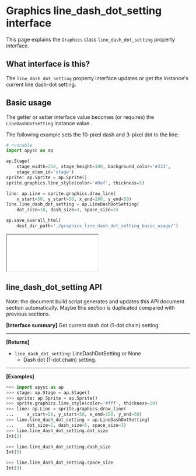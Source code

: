 # Graphics line_dash_dot_setting interface

This page explains the `Graphics` class `line_dash_dot_setting` property interface.

## What interface is this?

The `line_dash_dot_setting` property interface updates or get the instance's current line dash-dot setting.

## Basic usage

The getter or setter interface value becomes (or requires) the `LineDashDotSetting` instance value.

The following example sets the 10-pixel dash and 3-pixel dot to the line:

```py
# runnable
import apysc as ap

ap.Stage(
    stage_width=250, stage_height=100, background_color='#333',
    stage_elem_id='stage')
sprite: ap.Sprite = ap.Sprite()
sprite.graphics.line_style(color='#0af', thickness=5)

line: ap.Line = sprite.graphics.draw_line(
    x_start=50, y_start=50, x_end=200, y_end=50)
line.line_dash_dot_setting = ap.LineDashDotSetting(
    dot_size=10, dash_size=3, space_size=3)

ap.save_overall_html(
    dest_dir_path='./graphics_line_dash_dot_setting_basic_usage/')
```

<iframe src="static/graphics_line_dash_dot_setting_basic_usage/index.html" width="250" height=100></iframe>


## line_dash_dot_setting API

<!-- Docstring: apysc._display.line_dash_dot_setting_interface.LineDashDotSettingInterface.line_dash_dot_setting -->

<span class="inconspicuous-txt">Note: the document build script generates and updates this API document section automatically. Maybe this section is duplicated compared with previous sections.</span>

**[Interface summary]** Get current dash dot (1-dot chain) setting.<hr>

**[Returns]**

- `line_dash_dot_setting`: LineDashDotSetting or None
  - Dash dot (1-dot chain) setting.

<hr>

**[Examples]**

```py
>>> import apysc as ap
>>> stage: ap.Stage = ap.Stage()
>>> sprite: ap.Sprite = ap.Sprite()
>>> sprite.graphics.line_style(color='#fff', thickness=10)
>>> line: ap.Line = sprite.graphics.draw_line(
...     x_start=50, y_start=50, x_end=150, y_end=50)
>>> line.line_dash_dot_setting = ap.LineDashDotSetting(
...     dot_size=2, dash_size=5, space_size=3)
>>> line.line_dash_dot_setting.dot_size
Int(2)

>>> line.line_dash_dot_setting.dash_size
Int(5)

>>> line.line_dash_dot_setting.space_size
Int(3)
```